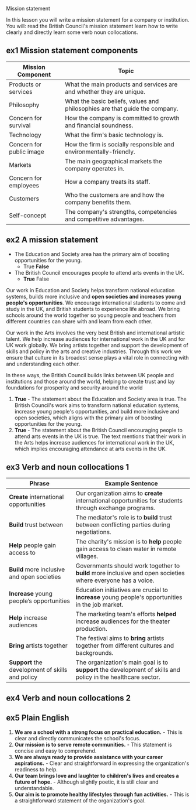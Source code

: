 Mission statement

In this lesson you will write a mission statement for a company or institution. You will:
read the British Council's mission statement
learn how to write clearly and directly
learn some verb noun collocations.

  
## ex1 Mission statement components

| Mission Component           | Topic                                                                                   |
|-----------------------------|-----------------------------------------------------------------------------------------|
| Products or services       | What the main products and services are and whether they are unique.                      |
| Philosophy                 | What the basic beliefs, values and philosophies are that guide the company.              |
| Concern for survival       | How the company is committed to growth and financial soundness.                           |
| Technology                 | What the firm's basic technology is.                                                      |
| Concern for public image   | How the firm is socially responsible and environmentally-friendly.                        |
| Markets                    | The main geographical markets the company operates in.                                     |
| Concern for employees      | How a company treats its staff.                                                           |
| Customers                  | Who the customers are and how the company benefits them.                                   |
| Self-concept               | The company's strengths, competencies and competitive advantages.                         |

## ex2 A mission statement

- The Education and Society area has the primary aim of boosting opportunities for the young. 
	- True **False**
- The British Council encourages people to attend arts events in the UK. 
	- **True** False 

Our work in Education and Society helps transform national education systems, builds more inclusive and **open societies and increases young people's opportunities**. We encourage international students to come and study in the UK, and British students to experience life abroad. We bring schools around the world together so young people and teachers from different countries can share with and learn from each other. 

Our work in the Arts involves the very best British and international artistic talent. We help increase audiences for international work in the UK and for UK work globally. We bring artists together and support the development of skills and policy in the arts and creative industries. Through this work we ensure that culture in its broadest sense plays a vital role in connecting with and understanding each other. 

In these ways, the British Council builds links between UK people and institutions and those around the world, helping to create trust and lay foundations for prosperity and security around the world

1. **True** - The statement about the Education and Society area is true. The British Council's work aims to transform national education systems, increase young people's opportunities, and build more inclusive and open societies, which aligns with the primary aim of boosting opportunities for the young.
2. **True** - The statement about the British Council encouraging people to attend arts events in the UK is true. The text mentions that their work in the Arts helps increase audiences for international work in the UK, which implies encouraging attendance at arts events in the UK.

## ex3 Verb and noun collocations 1

| Phrase                                           | Example Sentence                                                                                              |
| ------------------------------------------------ | ------------------------------------------------------------------------------------------------------------- |
| **Create** international opportunities           | Our organization aims to **create** international opportunities for students through exchange programs.       |
| **Build** trust between                          | The mediator's role is to **build** trust between conflicting parties during negotiations.                    |
| **Help** people gain access to                   | The charity's mission is to **help** people gain access to clean water in remote villages.                    |
| **Build** more inclusive and open societies      | Governments should work together to **build** more inclusive and open societies where everyone has a voice.   |
| **Increase** young people’s opportunities        | Education initiatives are crucial to **increase** young people's opportunities in the job market.             |
| **Help** increase audiences                      | The marketing team's efforts **helped** increase audiences for the theater production.                        |
| **Bring** artists together                       | The festival aims to **bring** artists together from different cultures and backgrounds.                      |
| **Support** the development of skills and policy | The organization's main goal is to **support** the development of skills and policy in the healthcare sector. |
## ex4 Verb and noun collocations 2

## ex5 Plain English


1. **We are a school with a strong focus on practical education.** - This is clear and directly communicates the school's focus.
2. **Our mission is to serve remote communities.** - This statement is concise and easy to comprehend.
3. **We are always ready to provide assistance with your career aspirations.** - Clear and straightforward in expressing the organization's readiness to help.
4. **Our team brings love and laughter to children's lives and creates a future of hope.** - Although slightly poetic, it is still clear and understandable.
5. **Our aim is to promote healthy lifestyles through fun activities.** - This is a straightforward statement of the organization's goal.